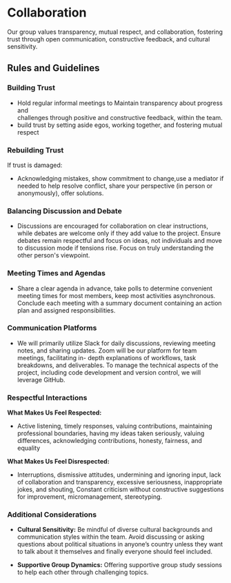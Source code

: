 # Collaboration

<!-- group norms summary -->
Our group values transparency, mutual respect, and collaboration, fostering trust
through open communication, constructive feedback, and cultural sensitivity.
<!-- group norms list -->

## Rules and Guidelines

### Building Trust

- Hold regular informal meetings to Maintain  transparency about progress and  
challenges through positive and constructive feedback, within the team.
- build trust by setting aside egos, working together, and fostering mutual respect

### Rebuilding Trust

If trust is damaged:

- Acknowledging mistakes, show commitment to change,use a mediator if needed to help
resolve conflict, share your perspective (in person or anonymously), offer solutions.

### Balancing Discussion and Debate

- Discussions are encouraged for collaboration on clear instructions, while debates
are welcome only if they add value to the project. Ensure debates remain respectful
and focus on ideas, not individuals and move to discussion mode if tensions rise.
Focus on truly understanding the other person's viewpoint.

### Meeting Times and Agendas

- Share a clear agenda in advance, take polls to determine convenient meeting times
for most members, keep most activities asynchronous. Conclude each meeting with a
summary document containing an action plan and assigned responsibilities.

### Communication Platforms

- We will primarily utilize Slack for daily discussions, reviewing meeting notes,
and sharing updates. Zoom will be our platform for team meetings, facilitating in-
depth explanations of workflows, task breakdowns, and deliverables. To manage the
technical aspects of the project, including code development and version control,
 we will leverage GitHub.

### Respectful Interactions

**What Makes Us Feel Respected:**

- Active listening, timely responses, valuing contributions, maintaining professional
boundaries, having my ideas taken seriously, valuing differences, acknowledging
contributions, honesty, fairness, and equality

**What Makes Us Feel Disrespected:**

- Interruptions, dismissive attitudes, undermining and ignoring input, lack of collaboration
and transparency, excessive seriousness, inappropriate jokes, and shouting, Constant
criticism without constructive suggestions for improvement, micromanagement, stereotyping.

### Additional Considerations

- **Cultural Sensitivity:** Be mindful of diverse cultural backgrounds and communication
styles within the team. Avoid discussing or asking questions about political situations
in anyone’s country unless they want to talk about it themselves and finally everyone
should feel included.

- **Supportive Group Dynamics:** Offering supportive group study sessions to help
each other through challenging topics.
